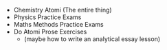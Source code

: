- Chemistry Atomi (The entire thing)
- Physics Practice Exams
- Maths Methods Practice Exams
- Do Atomi Prose Exercises
	- (maybe how to write an analytical essay lesson)

